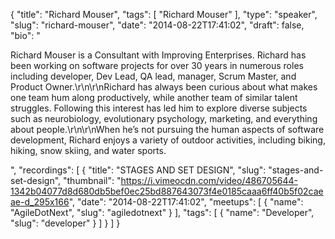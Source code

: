 {
  "title": "Richard Mouser",
  "tags": [
    "Richard Mouser"
  ],
  "type": "speaker",
  "slug": "richard-mouser",
  "date": "2014-08-22T17:41:02",
  "draft": false,
  "bio": "<p>Richard Mouser is a Consultant with Improving Enterprises. Richard has been working on software projects for over 30 years in numerous roles including developer, Dev Lead, QA lead, manager, Scrum Master, and Product Owner.\r\n\r\nRichard has always been curious about what makes one team hum along productively, while another team of similar talent struggles. Following this interest has led him to explore diverse subjects such as neurobiology, evolutionary psychology, marketing, and everything about people.\r\n\r\nWhen he’s not pursuing the human aspects of software development, Richard enjoys a variety of outdoor activities, including biking, hiking, snow skiing, and water sports.</p>",
  "recordings": [
    {
      "title": "STAGES AND SET DESIGN",
      "slug": "stages-and-set-design",
      "thumbnail": "https://i.vimeocdn.com/video/486705644-1342b04077d8d680db5bef0ec25bd887643073f4e0185caaa6ff40b5f02caeae-d_295x166",
      "date": "2014-08-22T17:41:02",
      "meetups": [
        {
          "name": "AgileDotNext",
          "slug": "agiledotnext"
        }
      ],
      "tags": [
        {
          "name": "Developer",
          "slug": "developer"
        }
      ]
    }
  ]
}